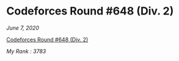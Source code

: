 # Codeforces Round #648 (Div. 2)

*June 7, 2020*

[Codeforces Round #648 (Div. 2)](https://codeforces.com/contest/1365)

*My Rank : 3783*
